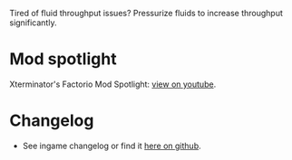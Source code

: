 Tired of fluid throughput issues? Pressurize fluids to increase throughput significantly.

# Mod spotlight
Xterminator's Factorio Mod Spotlight: [view on youtube](https://www.youtube.com/watch?v=NaB0qFprxYA).

# Changelog
+ See ingame changelog or find it [here on github](https://github.com/LovelySanta/FactorioMods/blob/master/CompressedFluids/changelog.txt).

